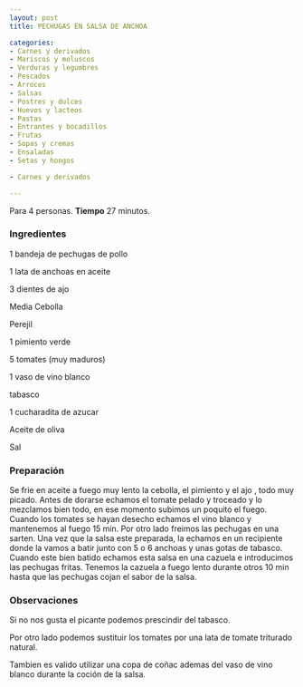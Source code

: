 ```yaml
---
layout: post
title: PECHUGAS EN SALSA DE ANCHOA

categories:
- Carnes y derivados
- Mariscos y moluscos
- Verduras y legumbres
- Pescados
- Arroces
- Salsas
- Postres y dulces
- Huevos y lacteos
- Pastas
- Entrantes y bocadillos
- Frutas
- Sopas y cremas
- Ensaladas
- Setas y hongos

- Carnes y derivados

---
```

Para 4 personas.
<b>Tiempo</b> 27 minutos.

<h3>Ingredientes</h3>

1 bandeja de pechugas de pollo

1 lata de anchoas en aceite

3 dientes de ajo

Media Cebolla

Perejil

1 pimiento verde

5 tomates (muy maduros)

1 vaso de vino blanco

tabasco

1 cucharadita de azucar

Aceite de oliva

Sal

<h3>Preparación</h3>

Se frie en aceite a fuego muy lento la cebolla, el pimiento y el ajo , todo muy picado. Antes de dorarse echamos el tomate pelado y troceado y lo mezclamos bien todo, en ese momento subimos un poquito el fuego. Cuando los tomates se hayan desecho echamos el vino blanco y mantenemos al fuego 15 min. Por otro lado freimos las pechugas en una sarten. Una vez que la salsa este preparada, la echamos en un recipiente donde la vamos a batir junto con 5 o 6 anchoas y unas gotas de tabasco. Cuando este bien batido echamos esta salsa en una cazuela e introducimos las pechugas fritas. Tenemos la cazuela a fuego lento durante otros 10 min hasta que las pechugas cojan el sabor de la salsa.

<h3>Observaciones</h3>

Si no nos gusta el picante podemos prescindir del tabasco.

Por otro lado podemos sustituir los tomates por una lata de tomate triturado natural.

Tambien es valido utilizar una copa de coñac ademas del vaso de vino blanco durante la coción de la salsa.

